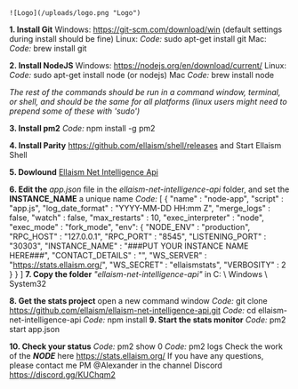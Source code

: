 <!-- TITLE: Node -->
<!-- SUBTITLE: Setup and connection -->                                                                                                                                           
                                                                                                                                                                                                                         ![Logo](/uploads/logo.png "Logo")
  **1. Install Git**
Windows: https://git-scm.com/download/win (default settings during install should be fine)
Linux:
   *Code:*
sudo apt-get install git
Mac:
   *Code:*
brew install git

**2. Install NodeJS**
Windows: https://nodejs.org/en/download/current/
Linux:
   *Code:*
sudo apt-get install node
(or nodejs)
Mac
   *Code:*
brew install node

*The rest of the commands should be run in a command window, terminal, or shell, and should be the same for all platforms (linux users might need to prepend some of these with 'sudo')*

**3. Install pm2**
   *Code:*
npm install -g pm2

**4. Install Parity**
https://github.com/ellaism/shell/releases       and  Start Ellaism Shell

**5. Dowlound** [Ellaism Net Intelligence Api](/uploads/ellaism-net-intelligence-api.zip "Ellaism Net Intelligence Api")

**6. Edit  the** *app.json*  file in the *ellaism-net-intelligence-api*  folder, and set the **INSTANCE_NAME** a unique name
   *Code:*
[
  {
    "name"              : "node-app",
    "script"            : "app.js",
    "log_date_format"   : "YYYY-MM-DD HH:mm Z",
    "merge_logs"        : false,
    "watch"             : false,
    "max_restarts"      : 10,
    "exec_interpreter"  : "node",
    "exec_mode"         : "fork_mode",
    "env":
    {
      "NODE_ENV"        : "production",
      "RPC_HOST"        : "127.0.0.1",
      "RPC_PORT"        : "8545",
      "LISTENING_PORT"  : "30303",
      "INSTANCE_NAME"   : "###PUT YOUR INSTANCE NAME HERE###",
      "CONTACT_DETAILS" : "",
      "WS_SERVER"       : "https://stats.ellaism.org/",
      "WS_SECRET"       : "ellaismstats",
      "VERBOSITY"       : 2
    }
  }
]
**7. Copy the folder** *"ellaism-net-intelligence-api"* in C: \ Windows \ System32

**8. Get the stats project**
open a new command window
   *Code:*
git clone https://github.com/ellaism/ellaism-net-intelligence-api.git
   *Code:*
cd ellaism-net-intelligence-api
   *Code:*
npm install
**9. Start the stats monitor**
   *Code:*
pm2 start app.json

**10. Check your status**
   *Code:*
pm2 show 0
   *Code:*
pm2 logs
    Check the work of the ***NODE*** here     https://stats.ellaism.org/
  If you have any questions, please contact me PM @Alexander in the channel Discord 
https://discord.gg/KUChqm2